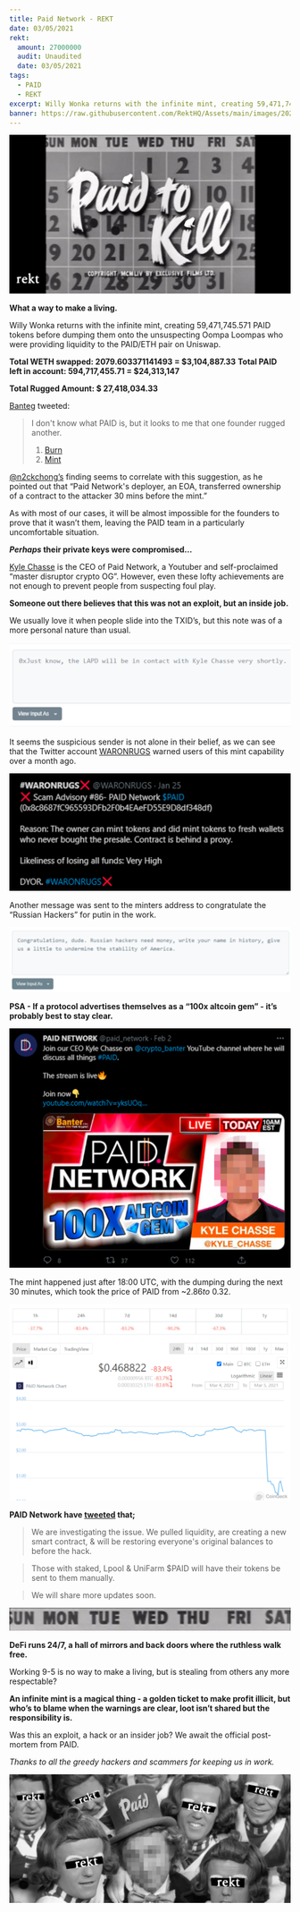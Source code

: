 ```yaml
---
title: Paid Network - REKT
date: 03/05/2021
rekt: 
  amount: 27000000
  audit: Unaudited
  date: 03/05/2021
tags:
  - PAID
  - REKT
excerpt: Willy Wonka returns with the infinite mint, creating 59,471,745.571 PAID tokens before dumping them onto the unsuspecting Oompa Loompas who were providing liquidity to the PAID/ETH pair on Uniswap.
banner: https://raw.githubusercontent.com/RektHQ/Assets/main/images/2021/03/paidtokill.png
---
```

![](https://raw.githubusercontent.com/RektHQ/Assets/main/images/2021/03/paidtokill.png)

**What a way to make a living.**

Willy Wonka returns with the infinite mint, creating 59,471,745.571 PAID tokens before dumping them onto the unsuspecting Oompa Loompas who were providing liquidity to the PAID/ETH pair on Uniswap.

**Total WETH swapped: 2079.603371141493 = $3,104,887.33**
**Total PAID left in account: 594,717,455.71 = $24,313,147**

**Total Rugged Amount: $ 27,418,034.33**

[Banteg](https://twitter.com/bantg) tweeted:

>I don't know what PAID is, but it looks to me that one founder rugged another.
>1. [Burn](https://etherscan.io/token/0x8c8687fc965593dfb2f0b4eaefd55e9d8df348df?a=0xd500aa2cffb70f460f4da6afa038ce35bed029bc…) 
>2. [Mint](https://etherscan.io/token/0x8c8687fc965593dfb2f0b4eaefd55e9d8df348df?a=0x18738290af1aaf96f0acfa945c9c31ab21cd65be) 

[@n2ckchong’s](https://twitter.com/n2ckchong/status/1367905499585282055) finding seems to correlate with this suggestion, as he pointed out that “Paid Network's deployer, an EOA, transferred ownership of a contract to the attacker 30 mins before the mint.” 

As with most of our cases, it will be almost impossible for the founders to prove that it wasn’t them, leaving the PAID team in a particularly uncomfortable situation. 

**_Perhaps_ their private keys were compromised…**

[Kyle Chasse](https://www.youtube.com/watch?v=hVGXHYF6NOo) is the CEO of Paid Network, a Youtuber and self-proclaimed “master disruptor crypto OG”. However, even these lofty achievements are not enough to prevent people from suspecting foul play.

**Someone out there believes that this was not an exploit, but an inside job.** 

We usually love it when people slide into the TXID’s, but this note was of a more personal nature than usual.

![](https://raw.githubusercontent.com/RektHQ/Assets/main/images/2021/03/paid-tx-chasse.png)

It seems the suspicious sender is not alone in their belief, as we can see that the Twitter account [WARONRUGS](https://twitter.com/WARONRUGS/status/1353771974506459138?s=20) warned users of this mint capability over a month ago.

![](https://raw.githubusercontent.com/RektHQ/Assets/main/images/2021/03/paid-warongrugs.png)

Another message was sent to the minters address to congratulate the “Russian Hackers” for putin in the work.

![](https://raw.githubusercontent.com/RektHQ/Assets/main/images/2021/03/paid-russian.png)

**PSA - If a protocol advertises themselves as a “100x altcoin gem” - it’s probably best to stay clear.**

![](https://raw.githubusercontent.com/RektHQ/Assets/main/images/2021/03/paid-100x.png)

The mint happened just after 18:00 UTC, with the dumping during the next 30 minutes, which took the price of PAID from ~$2.86 to ~$0.32.

![](https://raw.githubusercontent.com/RektHQ/Assets/main/images/2021/03/paid-coingecko.png)

**PAID Network have [tweeted](https://twitter.com/paid_network/status/1367920257202061318?s=20) that;**

>We are investigating the issue. We pulled liquidity, are creating a new smart contract, & will be restoring everyone's original balances to before the hack.

>Those with staked, Lpool & UniFarm $PAID will have their tokens be sent to them manually.

>We will share more updates soon.

![](https://raw.githubusercontent.com/RektHQ/Assets/main/images/2021/03/paid-linebreak.png)

**DeFi runs 24/7, a hall of mirrors and back doors where the ruthless walk free.**

Working 9-5 is no way to make a living, but is stealing from others any more respectable?

**An infinite mint is a magical thing - a golden ticket to make profit illicit, but who’s to blame when the warnings are clear, loot isn’t shared but the responsibility is.**

Was this an exploit, a hack or an insider job? We await the official post-mortem from PAID.

_Thanks to all the greedy hackers and scammers for keeping us in work._

![](https://raw.githubusercontent.com/RektHQ/Assets/main/images/2021/03/paid-conc.png)
